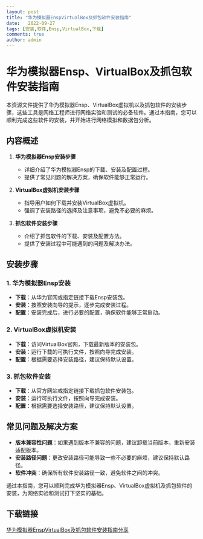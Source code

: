 ```yaml
---
layout: post
title: "华为模拟器EnspVirtualBox及抓包软件安装指南"
date:   2022-09-27
tags: [安装,软件,Ensp,VirtualBox,下载]
comments: true
author: admin
---
```

# 华为模拟器Ensp、VirtualBox及抓包软件安装指南

本资源文件提供了华为模拟器Ensp、VirtualBox虚拟机以及抓包软件的安装步骤，这些工具是网络工程师进行网络实验和测试的必备软件。通过本指南，您可以顺利完成这些软件的安装，并开始进行网络模拟和数据包分析。

## 内容概述

1. **华为模拟器Ensp安装步骤**
   - 详细介绍了华为模拟器Ensp的下载、安装及配置过程。
   - 提供了常见问题的解决方案，确保软件能够正常运行。

2. **VirtualBox虚拟机安装步骤**
   - 指导用户如何下载并安装VirtualBox虚拟机。
   - 强调了安装路径的选择及注意事项，避免不必要的麻烦。

3. **抓包软件安装步骤**
   - 介绍了抓包软件的下载、安装及配置方法。
   - 提供了安装过程中可能遇到的问题及解决办法。

## 安装步骤

### 1. 华为模拟器Ensp安装

- **下载**：从华为官网或指定链接下载Ensp安装包。
- **安装**：按照安装向导的提示，逐步完成安装过程。
- **配置**：安装完成后，进行必要的配置，确保软件能够正常启动。

### 2. VirtualBox虚拟机安装

- **下载**：访问VirtualBox官网，下载最新版本的安装包。
- **安装**：运行下载的可执行文件，按照向导完成安装。
- **配置**：根据需要选择安装路径，建议保持默认设置。

### 3. 抓包软件安装

- **下载**：从官方网站或指定链接下载抓包软件安装包。
- **安装**：运行可执行文件，按照向导完成安装。
- **配置**：根据需要选择安装路径，建议保持默认设置。

## 常见问题及解决方案

- **版本兼容性问题**：如果遇到版本不兼容的问题，建议卸载当前版本，重新安装适配版本。
- **安装路径问题**：更改安装路径可能导致一些不必要的麻烦，建议保持默认路径。
- **软件冲突**：确保所有软件安装路径一致，避免软件之间的冲突。

通过本指南，您可以顺利完成华为模拟器Ensp、VirtualBox虚拟机及抓包软件的安装，为网络实验和测试打下坚实的基础。

## 下载链接

[华为模拟器EnspVirtualBox及抓包软件安装指南分享](https://pan.quark.cn/s/b76a82faeee1)